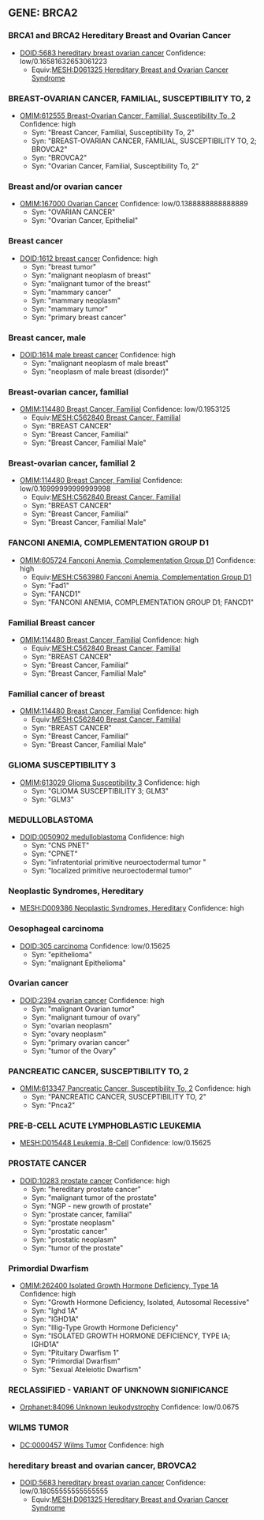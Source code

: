 
## GENE: BRCA2

### BRCA1 and BRCA2 Hereditary Breast and Ovarian Cancer
 * [DOID:5683 hereditary breast ovarian cancer](http://beta.monarchinitiative.org/disease/DOID:5683) Confidence: low/0.16581632653061223
    * Equiv:[MESH:D061325 Hereditary Breast and Ovarian Cancer Syndrome](http://beta.monarchinitiative.org/disease/MESH:D061325)

### BREAST-OVARIAN CANCER, FAMILIAL, SUSCEPTIBILITY TO, 2
 * [OMIM:612555 Breast-Ovarian Cancer, Familial, Susceptibility To, 2](http://beta.monarchinitiative.org/disease/OMIM:612555) Confidence: high
    * Syn: "Breast Cancer, Familial, Susceptibility To, 2"
    * Syn: "BREAST-OVARIAN CANCER, FAMILIAL, SUSCEPTIBILITY TO, 2; BROVCA2"
    * Syn: "BROVCA2"
    * Syn: "Ovarian Cancer, Familial, Susceptibility To, 2"

### Breast and/or ovarian cancer
 * [OMIM:167000 Ovarian Cancer](http://beta.monarchinitiative.org/disease/OMIM:167000) Confidence: low/0.1388888888888889
    * Syn: "OVARIAN CANCER"
    * Syn: "Ovarian Cancer, Epithelial"

### Breast cancer
 * [DOID:1612 breast cancer](http://beta.monarchinitiative.org/disease/DOID:1612) Confidence: high
    * Syn: "breast tumor"
    * Syn: "malignant neoplasm of breast"
    * Syn: "malignant tumor of the breast"
    * Syn: "mammary cancer"
    * Syn: "mammary neoplasm"
    * Syn: "mammary tumor"
    * Syn: "primary breast cancer"

### Breast cancer, male
 * [DOID:1614 male breast cancer](http://beta.monarchinitiative.org/disease/DOID:1614) Confidence: high
    * Syn: "malignant neoplasm of male breast"
    * Syn: "neoplasm of male breast (disorder)"

### Breast-ovarian cancer, familial
 * [OMIM:114480 Breast Cancer, Familial](http://beta.monarchinitiative.org/disease/OMIM:114480) Confidence: low/0.1953125
    * Equiv:[MESH:C562840 Breast Cancer, Familial](http://beta.monarchinitiative.org/disease/MESH:C562840)
    * Syn: "BREAST CANCER"
    * Syn: "Breast Cancer, Familial"
    * Syn: "Breast Cancer, Familial Male"

### Breast-ovarian cancer, familial 2
 * [OMIM:114480 Breast Cancer, Familial](http://beta.monarchinitiative.org/disease/OMIM:114480) Confidence: low/0.16999999999999998
    * Equiv:[MESH:C562840 Breast Cancer, Familial](http://beta.monarchinitiative.org/disease/MESH:C562840)
    * Syn: "BREAST CANCER"
    * Syn: "Breast Cancer, Familial"
    * Syn: "Breast Cancer, Familial Male"

### FANCONI ANEMIA, COMPLEMENTATION GROUP D1
 * [OMIM:605724 Fanconi Anemia, Complementation Group D1](http://beta.monarchinitiative.org/disease/OMIM:605724) Confidence: high
    * Equiv:[MESH:C563980 Fanconi Anemia, Complementation Group D1](http://beta.monarchinitiative.org/disease/MESH:C563980)
    * Syn: "Fad1"
    * Syn: "FANCD1"
    * Syn: "FANCONI ANEMIA, COMPLEMENTATION GROUP D1; FANCD1"

### Familial Breast cancer
 * [OMIM:114480 Breast Cancer, Familial](http://beta.monarchinitiative.org/disease/OMIM:114480) Confidence: high
    * Equiv:[MESH:C562840 Breast Cancer, Familial](http://beta.monarchinitiative.org/disease/MESH:C562840)
    * Syn: "BREAST CANCER"
    * Syn: "Breast Cancer, Familial"
    * Syn: "Breast Cancer, Familial Male"

### Familial cancer of breast
 * [OMIM:114480 Breast Cancer, Familial](http://beta.monarchinitiative.org/disease/OMIM:114480) Confidence: high
    * Equiv:[MESH:C562840 Breast Cancer, Familial](http://beta.monarchinitiative.org/disease/MESH:C562840)
    * Syn: "BREAST CANCER"
    * Syn: "Breast Cancer, Familial"
    * Syn: "Breast Cancer, Familial Male"

### GLIOMA SUSCEPTIBILITY 3
 * [OMIM:613029 Glioma Susceptibility 3](http://beta.monarchinitiative.org/disease/OMIM:613029) Confidence: high
    * Syn: "GLIOMA SUSCEPTIBILITY 3; GLM3"
    * Syn: "GLM3"

### MEDULLOBLASTOMA
 * [DOID:0050902 medulloblastoma](http://beta.monarchinitiative.org/disease/DOID:0050902) Confidence: high
    * Syn: "CNS PNET"
    * Syn: "CPNET"
    * Syn: "infratentorial primitive neuroectodermal tumor "
    * Syn: "localized primitive neuroectodermal tumor"

### Neoplastic Syndromes, Hereditary
 * [MESH:D009386 Neoplastic Syndromes, Hereditary](http://beta.monarchinitiative.org/disease/MESH:D009386) Confidence: high

### Oesophageal carcinoma
 * [DOID:305 carcinoma](http://beta.monarchinitiative.org/disease/DOID:305) Confidence: low/0.15625
    * Syn: "epithelioma"
    * Syn: "malignant Epithelioma"

### Ovarian cancer
 * [DOID:2394 ovarian cancer](http://beta.monarchinitiative.org/disease/DOID:2394) Confidence: high
    * Syn: "malignant Ovarian tumor"
    * Syn: "malignant tumour of ovary"
    * Syn: "ovarian neoplasm"
    * Syn: "ovary neoplasm"
    * Syn: "primary ovarian cancer"
    * Syn: "tumor of the Ovary"

### PANCREATIC CANCER, SUSCEPTIBILITY TO, 2
 * [OMIM:613347 Pancreatic Cancer, Susceptibility To, 2](http://beta.monarchinitiative.org/disease/OMIM:613347) Confidence: high
    * Syn: "PANCREATIC CANCER, SUSCEPTIBILITY TO, 2"
    * Syn: "Pnca2"

### PRE-B-CELL ACUTE LYMPHOBLASTIC LEUKEMIA
 * [MESH:D015448 Leukemia, B-Cell](http://beta.monarchinitiative.org/disease/MESH:D015448) Confidence: low/0.15625

### PROSTATE CANCER
 * [DOID:10283 prostate cancer](http://beta.monarchinitiative.org/disease/DOID:10283) Confidence: high
    * Syn: "hereditary prostate cancer"
    * Syn: "malignant tumor of the prostate"
    * Syn: "NGP - new growth of prostate"
    * Syn: "prostate cancer, familial"
    * Syn: "prostate neoplasm"
    * Syn: "prostatic cancer"
    * Syn: "prostatic neoplasm"
    * Syn: "tumor of the prostate"

### Primordial Dwarfism
 * [OMIM:262400 Isolated Growth Hormone Deficiency, Type 1A](http://beta.monarchinitiative.org/disease/OMIM:262400) Confidence: high
    * Syn: "Growth Hormone Deficiency, Isolated, Autosomal Recessive"
    * Syn: "Ighd 1A"
    * Syn: "IGHD1A"
    * Syn: "Illig-Type Growth Hormone Deficiency"
    * Syn: "ISOLATED GROWTH HORMONE DEFICIENCY, TYPE IA; IGHD1A"
    * Syn: "Pituitary Dwarfism 1"
    * Syn: "Primordial Dwarfism"
    * Syn: "Sexual Ateleiotic Dwarfism"

### RECLASSIFIED - VARIANT OF UNKNOWN SIGNIFICANCE
 * [Orphanet:84096 Unknown leukodystrophy](http://beta.monarchinitiative.org/disease/Orphanet:84096) Confidence: low/0.0675

### WILMS TUMOR
 * [DC:0000457 Wilms Tumor](http://beta.monarchinitiative.org/disease/DC:0000457) Confidence: high

### hereditary breast and ovarian cancer, BROVCA2
 * [DOID:5683 hereditary breast ovarian cancer](http://beta.monarchinitiative.org/disease/DOID:5683) Confidence: low/0.18055555555555555
    * Equiv:[MESH:D061325 Hereditary Breast and Ovarian Cancer Syndrome](http://beta.monarchinitiative.org/disease/MESH:D061325)
